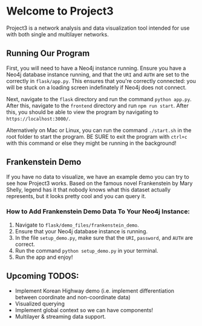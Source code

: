 # Welcome to Project3

Project3 is a network analysis and data visualization tool intended for use with both single and multilayer networks.

## Running Our Program

First, you will need to have a Neo4j instance running. Ensure you have a Neo4j database instance running, and that the ```URI``` and ```AUTH``` are set to the correctly in ```flask/app.py```. This ensures that you're correctly connected: you will be stuck on a loading screen indefinately if Neo4j does not connect.

Next, navigate to the ```flask``` directory and run the command ```python app.py```. After this, navigate to the ```frontend``` directory and run ```npm run start```. After this, you should be able to view the program by navigating to ```https://localhost:3000/```.

Alternatively on Mac or Linux, you can run the command ```./start.sh``` in the root folder to start the program. BE SURE to exit the program with ```ctrl+c``` with this command or else they might be running in the background!

## Frankenstein Demo

If you have no data to visualize, we have an example demo you can try to see how Project3 works. Based on the famous novel Frankenstein by Mary Shelly, legend has it that nobody knows what this dataset actually represents, but it looks pretty cool and you can query it.

### How to Add Frankenstein Demo Data To Your Neo4j Instance:
1. Navigate to ```flask/demo_files/frankenstein_demo```.
2. Ensure that your Neo4j database instance is running.
3. In the file ```setup_demo.py```, make sure that the ```URI```, ```password```, and ```AUTH``` are correct.
4. Run the command ```python setup_demo.py``` in your terminal.
5. Run the app and enjoy!

## Upcoming TODOS:

* Implement Korean Highway demo (i.e. implement differentiation between coordinate and non-coordinate data)
* Visualized querying
* Implement global context so we can have components!
* Multilayer & streaming data support.